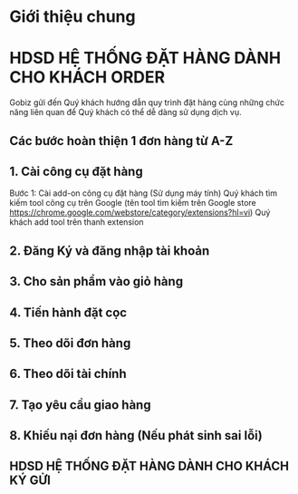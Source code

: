 # Giới thiệu chung

# HDSD HỆ THỐNG ĐẶT HÀNG DÀNH CHO KHÁCH ORDER
Gobiz gửi đến Quý khách hướng dẫn quy trình đặt hàng cùng những chức năng liên quan để Quý khách có thể dễ dàng sử dụng dịch vụ.

## Các bước hoàn thiện 1 đơn hàng từ A-Z

## 1. Cài công cụ đặt hàng
Bước 1: Cài add-on công cụ đặt hàng (Sử dụng máy tính)
Quý khách tìm kiếm tool công cụ trên Google (tên tool tìm kiếm trên Google store https://chrome.google.com/webstore/category/extensions?hl=vi)
Quý khách add tool trên thanh extension

## 2. Đăng Ký và đăng nhập tài khoản

## 3. Cho sản phẩm vào giỏ hàng

## 4. Tiến hành đặt cọc

## 5. Theo dõi đơn hàng

## 6. Theo dõi tài chính

## 7. Tạo yêu cầu giao hàng

## 8. Khiếu nại đơn hàng (Nếu phát sinh sai lỗi)

## HDSD HỆ THỐNG ĐẶT HÀNG DÀNH CHO KHÁCH KÝ GỬI


